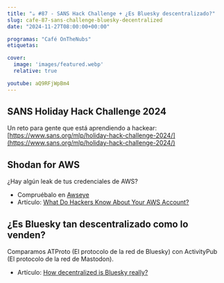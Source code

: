 ```yaml
---
title: "☕️ #87 - SANS Hack Challenge + ¿Es Bluesky descentralizado?"
slug: cafe-87-sans-challenge-bluesky-decentralized
date: "2024-11-27T08:00:00+00:00"

programas: "Café OnTheNubs"
etiquetas:

cover:
  image: 'images/featured.webp'
  relative: true

youtube: aQ9RFjWpBm4
---
```


## SANS Holiday Hack Challenge 2024

Un reto para gente que está aprendiendo a hackear: [https://www.sans.org/mlp/holiday-hack-challenge-2024/](https://www.sans.org/mlp/holiday-hack-challenge-2024/)


## Shodan for AWS

¿Hay algún leak de tus credenciales de AWS?

- Compruébalo en [Awseye](https://awseye.com)
- Artículo: [What Do Hackers Know About Your AWS Account?](https://www.plerion.com/blog/what-do-hackers-know-about-your-aws-account)


## ¿Es Bluesky tan descentralizado como lo venden?

Comparamos ATProto (El protocolo de la red de Bluesky) con ActivityPub (El protocolo de la red de Mastodon).

- Artículo: [How decentralized is Bluesky really?](https://dustycloud.org/blog/how-decentralized-is-bluesky/)
